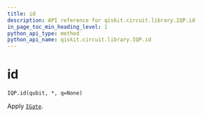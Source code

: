 ```yaml
---
title: id
description: API reference for qiskit.circuit.library.IQP.id
in_page_toc_min_heading_level: 1
python_api_type: method
python_api_name: qiskit.circuit.library.IQP.id
---
```


# id

<span id="qiskit.circuit.library.IQP.id" />

`IQP.id(qubit, *, q=None)`

Apply [`IGate`](qiskit.circuit.library.IGate "qiskit.circuit.library.IGate").

